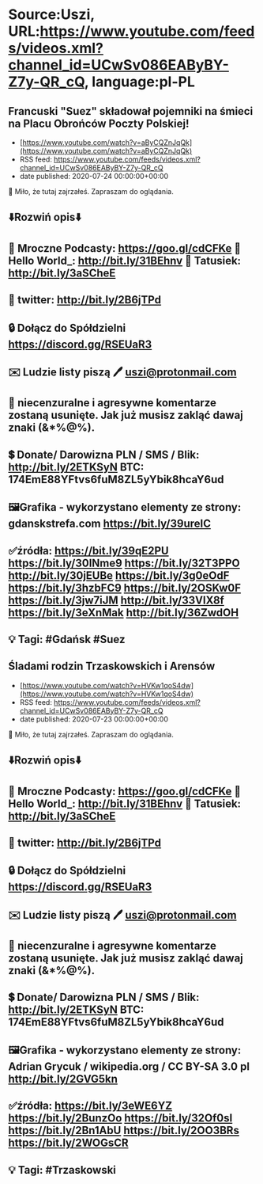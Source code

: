 # Source:Uszi, URL:https://www.youtube.com/feeds/videos.xml?channel_id=UCwSv086EAByBY-Z7y-QR_cQ, language:pl-PL

## Francuski "Suez" składował pojemniki na śmieci na Placu Obrońców Poczty Polskiej!
 - [https://www.youtube.com/watch?v=aByCQZnJqQk](https://www.youtube.com/watch?v=aByCQZnJqQk)
 - RSS feed: https://www.youtube.com/feeds/videos.xml?channel_id=UCwSv086EAByBY-Z7y-QR_cQ
 - date published: 2020-07-24 00:00:00+00:00

🤪 Miło, że tutaj zajrzałeś.  Zapraszam do oglądania.

⬇️Rozwiń opis⬇️
------------------------------------------------------------
👀 Mroczne Podcasty: https://goo.gl/cdCFKe
👀 Hello World_: http://bit.ly/31BEhnv
👀 Tatusiek: http://bit.ly/3aSCheE
------------------------------------------------------------
👀 twitter: http://bit.ly/2B6jTPd
------------------------------------------------------------
🔒 Dołącz do Spółdzielni
https://discord.gg/RSEUaR3
------------------------------------------------------------
✉️ Ludzie listy piszą 
🖊️ uszi@protonmail.com
------------------------------------------------------------
👺 niecenzuralne i agresywne komentarze zostaną usunięte.  Jak już musisz zakląć dawaj znaki (&*%@%).
------------------------------------------------------------
💲 Donate/ Darowizna
PLN / SMS / Blik: http://bit.ly/2ETKSyN
BTC: 174EmE88YFtvs6fuM8ZL5yYbik8hcaY6ud
---------------------------------------------------------------
🖼Grafika - wykorzystano elementy ze strony: 
gdanskstrefa.com
https://bit.ly/39ureIC
---------------------------------------------------------------
✅źródła:
https://bit.ly/39qE2PU
https://bit.ly/30INme9
https://bit.ly/32T3PPO
http://bit.ly/30jEUBe
https://bit.ly/3g0eOdF
https://bit.ly/3hzbFC9
https://bit.ly/2OSKw0F
https://bit.ly/3jw7iJM
http://bit.ly/33VIX8f
https://bit.ly/3eXnMak
http://bit.ly/36ZwdOH
-------------------------------------------------------------
💡 Tagi: #Gdańsk #Suez
--------------------------------------------------------------

## Śladami rodzin Trzaskowskich i Arensów
 - [https://www.youtube.com/watch?v=HVKw1qoS4dw](https://www.youtube.com/watch?v=HVKw1qoS4dw)
 - RSS feed: https://www.youtube.com/feeds/videos.xml?channel_id=UCwSv086EAByBY-Z7y-QR_cQ
 - date published: 2020-07-23 00:00:00+00:00

🤪 Miło, że tutaj zajrzałeś.  Zapraszam do oglądania.

⬇️Rozwiń opis⬇️
------------------------------------------------------------
👀 Mroczne Podcasty: https://goo.gl/cdCFKe
👀 Hello World_: http://bit.ly/31BEhnv
👀 Tatusiek: http://bit.ly/3aSCheE
------------------------------------------------------------
👀 twitter: http://bit.ly/2B6jTPd
------------------------------------------------------------
🔒 Dołącz do Spółdzielni
https://discord.gg/RSEUaR3
------------------------------------------------------------
✉️ Ludzie listy piszą 
🖊️ uszi@protonmail.com
------------------------------------------------------------
👺 niecenzuralne i agresywne komentarze zostaną usunięte.  Jak już musisz zakląć dawaj znaki (&*%@%).
------------------------------------------------------------
💲 Donate/ Darowizna
PLN / SMS / Blik: http://bit.ly/2ETKSyN
BTC: 174EmE88YFtvs6fuM8ZL5yYbik8hcaY6ud
---------------------------------------------------------------
🖼Grafika - wykorzystano elementy ze strony: 
Adrian Grycuk / wikipedia.org / CC BY-SA 3.0 pl 
http://bit.ly/2GVG5kn
---------------------------------------------------------------
✅źródła:
https://bit.ly/3eWE6YZ
https://bit.ly/2BunzOo
https://bit.ly/32Of0sI
https://bit.ly/2Bn1AbU
https://bit.ly/2OO3BRs
https://bit.ly/2WOGsCR
-------------------------------------------------------------
💡 Tagi: #Trzaskowski
--------------------------------------------------------------

